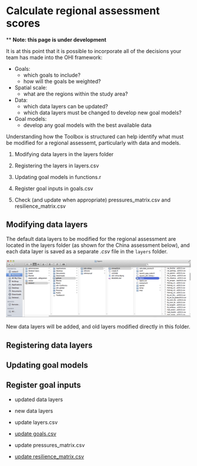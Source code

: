 # Calculate regional assessment scores

\*\* **Note: this page is under development**

It is at this point that it is possible to incorporate all of the decisions your team has made into the OHI framework:

* Goals:
    + which goals to include? 
    + how will the goals be weighted?
* Spatial scale:
    + what are the regions within the study area?
* Data:  
    + which data layers can be updated?
    + which data layers must be changed to develop new goal models?
* Goal models:
    + develop any goal models with the best available data
    
Understanding how the Toolbox is structured can help identify what must be modified for a regional assessemt, particularly with data and models.

1.  Modifying data layers in the layers folder

2.  Registering the layers in layers.csv

3.  Updating goal models in functions.r

4.  Register goal inputs in goals.csv

5.  Check (and update when appropriate) pressures_matrix.csv and resilience_matrix.csv

## Modifying data layers
The default data layers to be modified for the regional assessment are located in the layers folder (as shown for the China assessment below), and each data layer is saved as a separate *.csv* file in the `layers` folder.

![alt text](zfig_layers_location.png)

New data layers will be added, and old layers modified directly in this folder.

## Registering data layers

## Updating goal models

## Register goal inputs

- updated data layers
- new data layers

- update layers.csv

- [update goals.csv]()

- update pressures_matrix.csv

- [update resilience_matrix.csv]()

